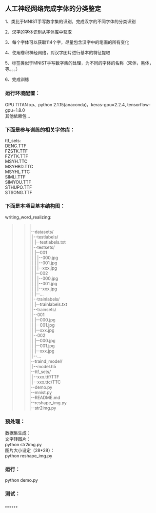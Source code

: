 ## 人工神经网络完成字体的分类鉴定  

1、类比于MNIST手写数字集的识别，完成汉字的不同字体的分类识别  

2、汉字的字体识别从字体库中获取  
 
3、每个字体可以获取114个字，尽量包含汉字中的笔画的所有变化  

4、使用卷积神经网络，对汉字图片进行基本的特征提取  

5、标签类似于MNIST手写数字集的处理，为不同的字体的名称（宋体，黑体，等。。。）  

6、完成训练

### 运行环境配置：  
GPU TITAN xp、python 2.1.15(anaconda)，keras-gpu=2.2.4, tensorflow-gpu=1.8.0  
其他依赖包...  

### 下面是参与训练的相关字体库：  
ttf_sets:  
DENG.TTF  
FZSTK.TTF  
FZYTK.TTF  
MSYH.TTC  
MSYHBD.TTC  
MSYHL.TTC   
SIMLI.TTF  
SIMYOU.TTF  
STHUPO.TTF  
STSONG.TTF  

### 下面是本项目基本结构图：  
writing_word_realizing:  
>>|  
	|--datasets/  
	|  |--testlabels/  
	|  |  |--testlabels.txt  
	|  |--testsets/  
  |  |  |--001  
  |  |  |  |--000.jpg  
  |  |  |  |--001.jpg  
  |  |  |  |--xxx.jpg  
  |  |  |--002  
  |  |  |  |--000.jpg  
  |  |  |  |--001.jpg  
  |  |  |  |--xxx.jpg  
  |  |  |--...  
  |  |--trainlabels/  
  |  |  |--trainlabels.txt  
  |  |--trainsets/  
  |     |--001  
  |     |  |--000.jpg  
  |     |  |--001.jpg  
  |     |  |--xxx.jpg  
  |     |--002  
  |     |  |--000.jpg  
  |     |  |--001.jpg  
  |     |  |--xxx.jpg  
  |     |--...  
  |--traind_model/  
  |  |--model.h5  
  |--ttf_sets/  
  |  |--xxx.ttf/TTF  
  |  |--xxx.ttc/TTC  
  |--demo.py  
  |--mnist.py  
  |--README.md  
  |--reshape_img.py  
  |--str2img.py  
  
### 预处理：  
数据集生成：  
  文字转图片：  
  python str2img.py   
  图片大小设定（28*28）：  
  python reshape_img.py  
  
### 运行：  
python demo.py  
  
### 测试：  
 。。。。。。  
